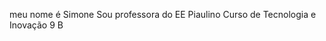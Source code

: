 meu nome é Simone
Sou professora do EE Piaulino
Curso de Tecnologia e Inovação
9 B


<!---
Laurinha-Camarao/Laurinha-Camarao is a ✨ special ✨ repository because its `README.md` (this file) appears on your GitHub profile.
You can click the Preview link to take a look at your changes.
--->
